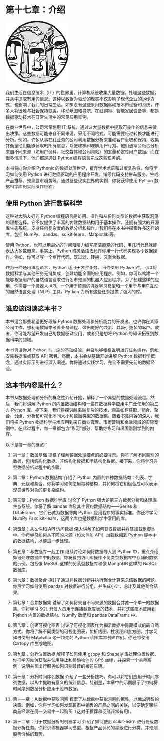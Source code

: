 # 第十七章：介绍

![](img/chapterart.png)

我们生活在信息技术（IT）的世界里，计算机系统收集大量数据，处理这些数据，并从中提取有用的信息。这种以数据为驱动的现实不仅影响了现代企业的运作方式，也影响了我们的日常生活。如果没有这些采用数据驱动技术的设备和系统，许多人将很难与社会保持联系。移动地图和导航、在线购物、智能家居设备等，都是数据驱动技术在日常生活中的常见应用实例。

在商业世界中，公司常常使用 IT 系统，通过从大量数据中提取可操作的信息来做出决策。这些数据可能来自不同来源，采用不同格式，可能需要经过转换才能进行分析。例如，许多从事在线业务的公司利用数据分析来推动客户获取和保持，收集并衡量他们能够获取的所有信息，以便建模和理解用户行为。他们通常会结合分析来自不同来源（如用户资料、社交媒体和公司网站）的定量和定性用户数据。而在很多情况下，他们都是通过 Python 编程语言完成这些任务的。

本书将向你介绍 Pythonic 的数据处理世界，摒弃学术术语和过度复杂性。你将学习如何使用 Python 进行数据驱动的应用程序开发，编写代码支持拼车服务、生成产品推荐、预测股市趋势等。通过这些现实世界的实例，你将获得使用 Python 数据科学库的实际操作经验。

## 使用 Python 进行数据科学

这种对大脑友好的 Python 编程语言是访问、操作和从任何类型的数据中获取洞见的理想选择。它不仅提供了丰富的内建数据结构用于基本操作，还拥有强大的开源库生态系统，支持任何复杂度的数据分析和操作。我们将在本书中探索许多这样的库，包括 NumPy、pandas、scikit-learn、Matplotlib 等。

使用 Python，你可以用最少的时间和精力编写简洁直观的代码，用几行代码就能表达大多数概念。事实上，Python 的灵活语法允许你用一行代码实现多个数据操作。例如，你可以写一个单行代码，既过滤、转换，又聚合数据。

作为一种通用编程语言，Python 适用于各种任务。当你使用 Python 时，可以将数据科学与其他任务无缝集成，创建功能全面的应用程序。例如，你可以构建一个能够根据用户的自然语言请求进行股市预测的机器人应用程序。为了创建这样的应用，你需要一个机器人 API、一个用于预测的机器学习模型和一个用于与用户互动的自然语言处理（NLP）工具。Python 为所有这些任务提供了强大的库。

## 谁应该阅读这本书？

本书适合那些希望更好理解 Python 数据处理和分析能力的开发者。也许你在某家公司工作，想利用数据来改善业务流程、做出更好的决策、并吸引更多的客户。或者，你可能希望开发自己的数据驱动应用，或者只是想将 Python 的知识拓展到数据科学的领域。

本书假设你对 Python 有一定的基础经验，并且能够根据说明进行任务操作，例如安装数据库或获取 API 密钥。然而，本书会从基础开始讲解 Python 数据科学概念，通过实际示例进行深入阐述。你将通过实践学习，完全不需要先前的数据经验。

## 这本书内容是什么？

本书从数据处理和分析的概念性介绍开始，解释了一个典型的数据处理流程。然后，我们将讲解 Python 的内置数据结构和一些在数据科学应用中广泛使用的第三方 Python 库。接下来，我们将探讨越来越复杂的技术，涵盖如何获取、组合、聚合、分组、分析和可视化不同大小和数据类型的数据集。随着书籍内容的深入，我们将把 Python 数据科学技术应用到来自商业管理、市场营销和金融领域的实际案例中。在此过程中，每一章都包含“练习”部分，帮助你练习和巩固刚刚学到的内容。

以下是每一章的概览：

1.  第一章：数据基础 提供了理解数据处理要点的必要背景。你将了解不同类别的数据，包括结构化数据、非结构化数据和半结构化数据。接下来，你将学习典型数据分析过程中的步骤。

1.  第二章：Python 数据结构 介绍了 Python 内置的四种数据结构：列表、字典、元组和集合。你将学习如何使用每种结构，并如何将它们组合成可以表示现实世界对象的更复杂结构。

1.  第三章：Python 数据科学库 讨论了 Python 强大的第三方数据分析和处理库生态系统。你将了解 pandas 库及其主要的数据结构——Series 和 DataFrame，它们已成为数据导向 Python 应用程序的事实标准。你还将学习 NumPy 和 scikit-learn，这两个库也是数据科学中常用的库。

1.  第四章：从文件和 API 访问数据 深入讲解了如何获取数据并将其加载到脚本中。你将学习如何从不同的来源（如文件和 API）加载数据到 Python 脚本中的数据结构，以便进一步处理。

1.  第五章：与数据库一起工作 继续讨论如何将数据导入到 Python 中，重点介绍如何处理数据库中的数据。你将看到访问和操作不同类型数据库中存储的数据的示例，包括像 MySQL 这样的关系型数据库和像 MongoDB 这样的 NoSQL 数据库。

1.  第六章：数据聚合 探讨了通过将数据分组并执行聚合计算来总结数据的问题。你将学习如何使用 pandas 对数据进行分组，并生成小计、总计及其他聚合结果。

1.  第七章：合并数据集 讲解了如何将来自不同来源的数据合并成一个单一的数据集。你将学习 SQL 开发人员用于连接数据库表的技术，并将这些技术应用到 Python 内置的数据结构、NumPy 数组和 pandas DataFrame 中。

1.  第八章：创建可视化图表 讨论了可视化图表作为揭示数据中隐藏模式的最自然方式。你将了解不同类型的可视化图表，如折线图、柱状图和直方图，并学习如何使用 Matplotlib 这一领先的 Python 绘图库来创建它们。你还将使用 Cartopy 库生成地图。

1.  第九章：分析位置数据 解释了如何使用 geopy 和 Shapely 库处理位置数据。你将学习如何获取并使用静止和移动物体的 GPS 坐标，并探索一个实际案例，说明共享出行服务如何识别最佳的接送车辆。

1.  第十章：分析时间序列数据 介绍了一些分析技巧，你可以将它们应用于时间序列数据，以从中提取有意义的统计信息。特别是，本章中的示例展示了如何将时间序列数据分析应用于股市数据。

1.  第十一章：从数据中获取洞察 探索了从数据中获取洞察的策略，以做出明智的决策。例如，你将学习如何发现超市中销售的产品之间的关联，以便确定哪些商品经常在同一交易中一起购买（这对于推荐和促销非常有用）。

1.  第十二章：用于数据分析的机器学习 介绍了如何使用 scikit-learn 进行高级数据分析任务。你将训练机器学习模型，根据产品评论的星级进行分类，并预测股票价格的趋势。

